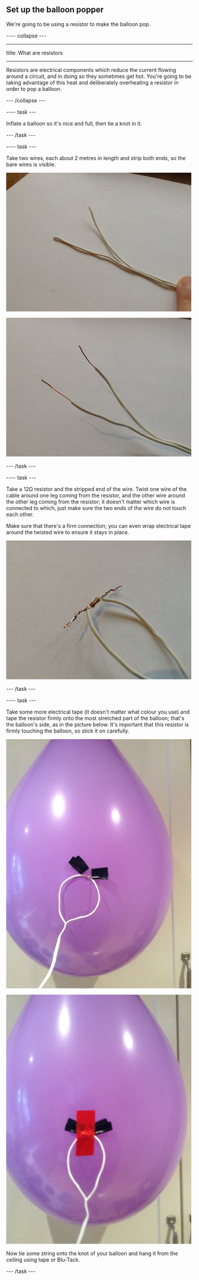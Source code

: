 ## Set up the balloon popper

We're going to be using a resistor to make the balloon pop.

---- collapse ---

---

title: What are resistors

---

Resistors are electrical components which reduce the current flowing around a circuit, and in doing so they sometimes get hot. You're going to be taking advantage of this heat and deliberately overheating a resistor in order to pop a balloon.

--- /collapse ---

---- task ---

Inflate a balloon so it's nice and full, then tie a knot in it.

--- /task ---

---- task ---

Take two wires, each about 2 metres in length and strip both ends, so the bare wires is visible.

![](images/step1_point2_wires.jpg)

![](images/step1_point2_strippedwires.jpg)

--- /task ---

---- task ---

Take a 12Ω resistor and the stripped end of the wire. Twist one wire of the cable around one leg coming from the resistor, and the other wire around the other leg coming from the resistor; it doesn't matter which wire is connected to which, just make sure the two ends of the wire do not touch each other.

Make sure that there's a firm connection; you can even wrap electrical tape around the twisted wire to ensure it stays in place.

![](images/step1_point3_resistor.jpg)

--- /task ---

---- task ---

Take some more electrical tape (it doesn't matter what colour you use) and tape the resistor firmly onto the most stretched part of the balloon; that's the balloon's side, as in the picture below. It's important that this resistor is firmly touching the balloon, so stick it on carefully.

![](images/step1_point4_positionofresistor.jpg)

![](images/step1_point4_tapedresistor.jpg)

Now tie some string onto the knot of your balloon and hang it from the ceiling using tape or Blu-Tack.

--- /task ---


